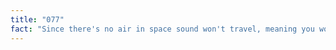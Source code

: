 ```yaml
---
title: "077"
fact: "Since there's no air in space sound won't travel, meaning you won't hear anything, giving the phrase 'In space no one can hear you scream' an even more eerie vibe. Also, it makes space explosions in movies total bogus."
---
```

